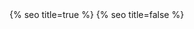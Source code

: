 <head>
  <meta charset="utf-8" />
  <meta http-equiv="X-UA-Compatible" content="IE=edge" />
  <meta name="viewport" content="width=device-width, initial-scale=1" />
  {% seo title=true %}

  <link rel="preconnect" href="https://fonts.googleapis.com">
  <link rel="preconnect" href="https://fonts.gstatic.com" crossorigin>
  <link href="https://fonts.googleapis.com/css2?family=Bricolage+Grotesque:opsz,wght@12..96,300;12..96,500&display=swap" rel="stylesheet">
  <link rel="stylesheet" href="/assets/main.css?version=1.39" />
  <link rel="icon" type="image/x-icon" href="/assets/images/favicon.png" />
  <meta property="og:image" content="/assets/images/chris-wallace.jpg" />
  {% seo title=false %}
  <style>
  .fade-in-element,
  .art-collection img,
  .art-collection h3,
  .art-collection h4 {
      opacity: 0;
      transform: translateY(20px);
      transition: opacity 0.5s ease, transform 0.5s ease;
  }
  .fade-in-element.visible,
  .art-collection img.visible,
  .art-collection h3.visible,
  .art-collection h4.visible {
      opacity: 1;
      transform: translateY(0);
  }
  </style>
  <script>
    document.addEventListener('DOMContentLoaded', function() {
      let observerIndex = 0; // Declare a separate index for IntersectionObserver

      const elements = document.querySelectorAll('.fade-in-element,.art-collection img,.art-collection h3,.art-collection h4');
      const fadeIn = (el, delay) => {
          setTimeout(() => {
              el.classList.add('visible');
          }, delay);
      };
      elements.forEach((el, index) => {
          const delay = index * Math.round((300 / (elements.length / 4))); // 300ms delay for cascading effect
          fadeIn(el, delay);
      });
      const observer = new IntersectionObserver(entries => {
          entries.forEach(entry => {
              const delay = observerIndex * 100;  // 100ms delay for cascading effect
              if (entry.isIntersecting) {
                  fadeIn(entry.target, delay);
                  observer.unobserve(entry.target);
              }
              observerIndex++;  // Increment the observerIndex after each entry
          });
      });
      elements.forEach(el => observer.observe(el));
    });

</script>

</head>
